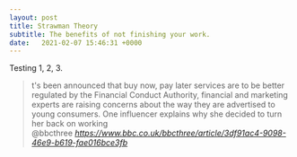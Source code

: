 ```yaml
---
layout: post
title: Strawman Theory
subtitle: The benefits of not finishing your work.
date:   2021-02-07 15:46:31 +0000
---
```



Testing 1, 2, 3.


<blockquote class="quoteback" darkmode="" data-title="Influencer%3A%20'Why%20I%20stopped%20working%20with%20Klarna'%20-%20BBC%20Three" data-author="@bbcthree" cite="https://www.bbc.co.uk/bbcthree/article/3df91ac4-9098-46e9-b619-fae016bce3fb">
t's been announced that buy now, pay later services are to be better regulated by the Financial Conduct Authority, financial and marketing experts are raising concerns about the way they are advertised to young consumers. One influencer explains why she decided to turn her back on working
<footer>@bbcthree<cite> <a href="https://www.bbc.co.uk/bbcthree/article/3df91ac4-9098-46e9-b619-fae016bce3fb">https://www.bbc.co.uk/bbcthree/article/3df91ac4-9098-46e9-b619-fae016bce3fb</a></cite></footer>
</blockquote><script note="" src="https://cdn.jsdelivr.net/gh/Blogger-Peer-Review/quotebacks@1/quoteback.js"></script>
